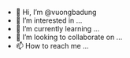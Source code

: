 - 👋 Hi, I’m @vuongbadung
- 👀 I’m interested in ...
- 🌱 I’m currently learning ...
- 💞️ I’m looking to collaborate on ...
- 📫 How to reach me ...

<!---
vuongbadung/vuongbadung is a ✨ special ✨ repository because its `README.md` (this file) appears on your GitHub profile.
You can click the Preview link to take a look at your changes.
--->
